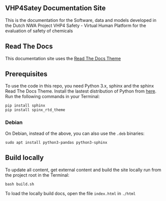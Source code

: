 ## VHP4Satey Documentation Site
This is the documentation for the Software, data and models developed in the Dutch NWA Project VHP4 Safety - Virtual Human Platform for the evaluation of safety of chemicals

## Read The Docs
This documentation site uses the [Read The Docs Theme](https://readthedocs.org/)

## Prerequisites
To use the code in this repo, you need Python 3.x, sphinx and the sphinx Read The Docs Theme. Install the lastest distribution of Python from [here](https://www.python.org/). Run the following commands in your Terminal:

```
pip install sphinx
pip install spinx_rtd_theme
```

### Debian

On Debian, instead of the above, you can also use the `.deb` binaries:

```shell
sudo apt install python3-pandas python3-sphinx
```

## Build locally
To update all content, get external content and build the site locally run from the project root in the Terminal:

```
bash build.sh
```

To load the locally build docs, open the file `index.html` in `./html` 
